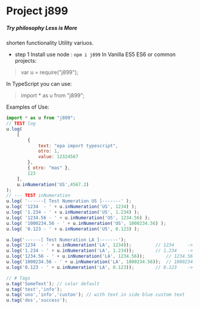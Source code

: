 # Project j899
##### Try philosophy Less is More 
shorten functionality
Utility variuos.

* step 1 Install use node : `npm i j899`
In Vanilla ES5 ES6 or common projects:
>var u = require("j899");

In TypeScript you can use:
>import * as u from "j899";

Examples of Use:
```javascript
import * as u from "j899";
// TEST log
u.log(
	[
		{
			text: "epa import typescript",
			otro: 1,
			value: 12324567
		},
		{ otro: "mas" },
		123
	],
	u.inNumeration('US',4567.2)
);
// --- TEST inNumeration
u.log( '------[ Test Numeration US ]-------' );
u.log( '1234  - ' + u.inNumeration('US', 1234) );
u.log( '1.234 - ' + u.inNumeration('US', 1.234) );
u.log( '1234.56 - ' + u.inNumeration('US', 1234.56) );
u.log( '1000234.56 - ' + u.inNumeration('US', 1000234.56) );
u.log( '0.123 - ' + u.inNumeration('US', 0.123) );

u.log('------[ Test Numeration LA ]-------');
u.log('1234  - ' + u.inNumeration('LA', 1234));			// 1234  	-> 1.234
u.log('1.234 - ' + u.inNumeration('LA', 1.234));		// 1.234 	-> 1,234
u.log('1234.56 - ' + u.inNumeration('LA', 1234.56)); 		// 1234.56 	-> 1.234,56
u.log('1000234.56 - ' + u.inNumeration('LA', 1000234.56)); 	// 1000234.56 	-> 1.000.234,56
u.log('0.123 - ' + u.inNumeration('LA', 0.123)); 		// 0.123 	-> 0,123

// # Tags
u.tag('SomeText'); // color default
u.tag('test','info');
u.tag('uno','info','custon'); // with text in side blue custom text
u.tag('dos','success');

```

